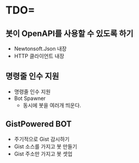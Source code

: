 TDO=
====

봇이 OpenAPI를 사용할 수 있도록 하기
----
* Newtonsoft.Json 내장
* HTTP 클라이언트 내장

명령줄 인수 지원
----
* 명령줄 인수 지원
* Bot Spawner
  * 동시에 봇을 여러개 띄운다.

GistPowered BOT
----
* 주기적으로 Gist 감시하기
* Gist 소스를 가지고 봇 만들기
* Gist 주소만 가지고 봇 셋업
